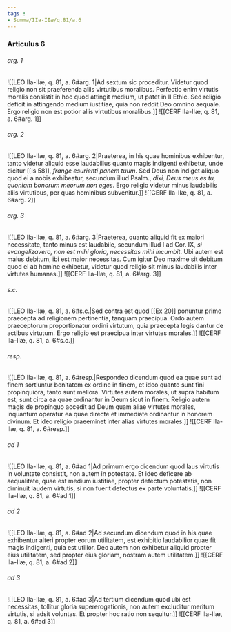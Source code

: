 ```yaml
---
tags : 
- Summa/IIa-IIæ/q.81/a.6
---
```


### Articulus 6

###### arg. 1
![[LEO IIa-IIæ, q. 81, a. 6#arg. 1|Ad sextum sic proceditur. Videtur quod religio non sit praeferenda aliis virtutibus moralibus. Perfectio enim virtutis moralis consistit in hoc quod attingit medium, ut patet in II Ethic. Sed religio deficit in attingendo medium iustitiae, quia non reddit Deo omnino aequale. Ergo religio non est potior aliis virtutibus moralibus.]]
![[CERF IIa-IIæ, q. 81, a. 6#arg. 1]]

###### arg. 2
![[LEO IIa-IIæ, q. 81, a. 6#arg. 2|Praeterea, in his quae hominibus exhibentur, tanto videtur aliquid esse laudabilius quanto magis indigenti exhibetur, unde dicitur [[Is 58]], *frange esurienti panem tuum*. Sed Deus non indiget aliquo quod ei a nobis exhibeatur, secundum illud Psalm., *dixi, Deus meus es tu, quoniam bonorum meorum non eges*. Ergo religio videtur minus laudabilis aliis virtutibus, per quas hominibus subvenitur.]]
![[CERF IIa-IIæ, q. 81, a. 6#arg. 2]]

###### arg. 3
![[LEO IIa-IIæ, q. 81, a. 6#arg. 3|Praeterea, quanto aliquid fit ex maiori necessitate, tanto minus est laudabile, secundum illud I ad Cor. IX, *si evangelizavero, non est mihi gloria, necessitas mihi incumbit*. Ubi autem est maius debitum, ibi est maior necessitas. Cum igitur Deo maxime sit debitum quod ei ab homine exhibetur, videtur quod religio sit minus laudabilis inter virtutes humanas.]]
![[CERF IIa-IIæ, q. 81, a. 6#arg. 3]]

###### s.c.
![[LEO IIa-IIæ, q. 81, a. 6#s.c.|Sed contra est quod [[Ex 20]] ponuntur primo praecepta ad religionem pertinentia, tanquam praecipua. Ordo autem praeceptorum proportionatur ordini virtutum, quia praecepta legis dantur de actibus virtutum. Ergo religio est praecipua inter virtutes morales.]]
![[CERF IIa-IIæ, q. 81, a. 6#s.c.]]

###### resp.
![[LEO IIa-IIæ, q. 81, a. 6#resp.|Respondeo dicendum quod ea quae sunt ad finem sortiuntur bonitatem ex ordine in finem, et ideo quanto sunt fini propinquiora, tanto sunt meliora. Virtutes autem morales, ut supra habitum est, sunt circa ea quae ordinantur in Deum sicut in finem. Religio autem magis de propinquo accedit ad Deum quam aliae virtutes morales, inquantum operatur ea quae directe et immediate ordinantur in honorem divinum. Et ideo religio praeeminet inter alias virtutes morales.]]
![[CERF IIa-IIæ, q. 81, a. 6#resp.]]

###### ad 1
![[LEO IIa-IIæ, q. 81, a. 6#ad 1|Ad primum ergo dicendum quod laus virtutis in voluntate consistit, non autem in potestate. Et ideo deficere ab aequalitate, quae est medium iustitiae, propter defectum potestatis, non diminuit laudem virtutis, si non fuerit defectus ex parte voluntatis.]]
![[CERF IIa-IIæ, q. 81, a. 6#ad 1]]

###### ad 2
![[LEO IIa-IIæ, q. 81, a. 6#ad 2|Ad secundum dicendum quod in his quae exhibentur alteri propter eorum utilitatem, est exhibitio laudabilior quae fit magis indigenti, quia est utilior. Deo autem non exhibetur aliquid propter eius utilitatem, sed propter eius gloriam, nostram autem utilitatem.]]
![[CERF IIa-IIæ, q. 81, a. 6#ad 2]]

###### ad 3
![[LEO IIa-IIæ, q. 81, a. 6#ad 3|Ad tertium dicendum quod ubi est necessitas, tollitur gloria supererogationis, non autem excluditur meritum virtutis, si adsit voluntas. Et propter hoc ratio non sequitur.]]
![[CERF IIa-IIæ, q. 81, a. 6#ad 3]]

